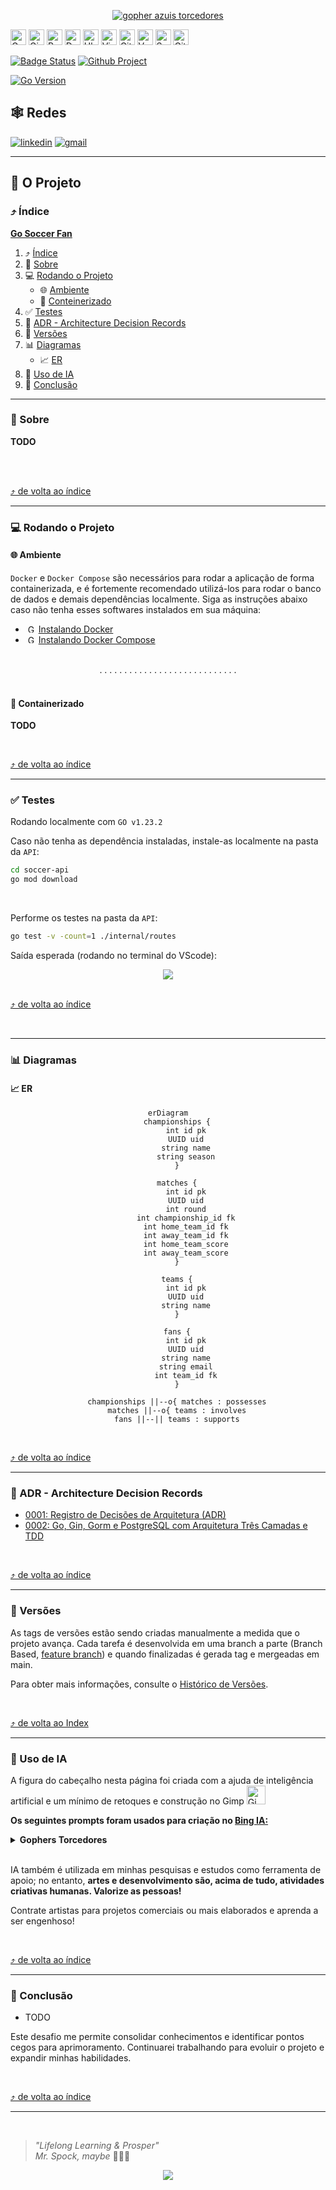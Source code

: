 <a id="header"></a>


<center>
<a href="#header">
    <img src="./docs/assets/images/layout/header.png" alt="gopher azuis torcedores" />
</a>
</center>

<!-- 
    icons by:
    https://devicon.dev/
    https://simpleicons.org/
-->
[<img src="./docs/assets/images/icons/go.svg" width="25px" height="25px" alt="Go Logo" title="Go">](https://go.dev/) [<img src="./docs/assets/images/icons/gin.svg" width="25px" height="25px" alt="Gin Logo" title="Gin">](https://gin-gonic.com/) [<img src="./docs/assets/images/icons/postgresql.svg" width="25px" height="25px" alt="PostgreSql Logo" title="PostgreSql">](https://www.postgresql.org/)  [<img src="./docs/assets/images/icons/docker.svg" width="25px" height="25px" alt="Docker Logo" title="Docker">](https://www.docker.com/) [<img src="./docs/assets/images/icons/ubuntu.svg" width="25px" height="25px Logo" title="Ubuntu" alt="Ubuntu" />](https://ubuntu.com/) [<img src="./docs/assets/images/icons/dotenv.svg" width="25px" height="25px" alt="Viper DotEnv Logo" title="Viper DotEnv">](https://github.com/spf13/viper) [<img src="./docs/assets/images/icons/github.svg" width="25px" height="25px" alt="GitHub Logo" title="GitHub">](https://github.com/jtonynet) [<img src="./docs/assets/images/icons/visualstudiocode.svg" width="25px" height="25px" alt="VsCode Logo" title="VsCode">](https://code.visualstudio.com/) [<img src="./docs/assets/images/icons/swagger.svg" width="25px" height="25px" alt="Swagger Logo" title="Swagger">](https://swagger.io/) [<img src="./docs/assets/images/icons/githubactions.svg" width="25px" height="25px" alt="GithubActions Logo" title="GithubActions">](https://docs.github.com/en/actions) 

<!-- 
[<img src="./docs/assets/images/icons/miro.svg" width="25px" height="25px" alt="Miro Logo" title="Miro">](https://https://miro.com/) [<img src="./docs/assets/images/icons/mermaidjs.svg" width="25px" height="25px" alt="MermaidJS Logo" title="MermaidJS">](https://mermaid.js.org/) 
-->

[![Badge Status](https://img.shields.io/badge/STATUS-EM_DESENVOLVIMENTO-green)](#header) [![Github Project](https://img.shields.io/badge/PROJECT%20VIEW-KANBAN-green?logo=github&logoColor=white)](https://github.com/users/jtonynet/projects/8) <!--[![Badge GitHubActions](https://github.com/jtonynet/go-pique-nique/actions/workflows/main.yml/badge.svg?branch=main)](https://github.com/jtonynet/go-pique-nique/actions) --> 

[![Go Version](https://img.shields.io/badge/GO-1.23.2-blue?logo=go&logoColor=white)](https://go.dev/)

## 🕸️ Redes

[![linkedin](https://img.shields.io/badge/Linkedin-0A66C2?style=for-the-badge&logo=linkedin&logoColor=white)](https://www.linkedin.com/in/jos%C3%A9-r-99896a39/) [![gmail](https://img.shields.io/badge/Gmail-D14836?style=for-the-badge&logo=gmail&logoColor=white)](mailto:learningenuity@gmail.com)

---

## 📁 O Projeto

<a id="index"></a>
### ⤴️ Índice


__[Go Soccer Fan](#header)__<br/>
  1.  ⤴️ [Índice](#index)
  2.  📖 [Sobre](#about)
  3.  💻 [Rodando o Projeto](#run)
      - 🌐 [Ambiente](#environment)
      - 🐋 [Conteinerizado](#run-containerized)
  4.  ✅ [Testes](#tests)
  5.  🧠 [ADR - Architecture Decision Records](#adr)
  6.  🔢 [Versões](#versions)
  7.  📊 [Diagramas](#diagrams)
      - 📈 [ER](#diagrams-erchart)
  8.  🤖 [Uso de IA](#ia)
  9.  🏁 [Conclusão](#conclusion)

<hr/>

<a id="about"></a>
### 📖 Sobre

**TODO**

<br/>


<br/>

[⤴️ de volta ao índice](#index)

---

<a id="run"></a>
### 💻 Rodando o Projeto

<a id="environment"></a>
#### 🌐 Ambiente

`Docker` e `Docker Compose` são necessários para rodar a aplicação de forma containerizada, e é fortemente recomendado utilizá-los para rodar o banco de dados e demais dependências localmente. Siga as instruções abaixo caso não tenha esses softwares instalados em sua máquina:

- &nbsp;<img src='./docs/assets/images/icons/docker.svg' width='13' alt='Github do' title='Github do'>&nbsp;[Instalando Docker](https://docs.docker.com/engine/install/)
- &nbsp;<img src='./docs/assets/images/icons/docker.svg' width='13' alt='Github do' title='Github do'>&nbsp;[Instalando Docker Compose](https://docs.docker.com/compose/install/)

<br/>
<div align="center">. . . . . . . . . . . . . . . . . . . . . . . . . . . .</div>
<br/>

<a id="run-containerized"></a>
#### 🐋 Containerizado 

**TODO**

<br/>

[⤴️ de volta ao índice](#index)

---

<a id="tests"></a>
### ✅ Testes

Rodando localmente com `GO v1.23.2`

Caso não tenha as dependência instaladas, instale-as localmente na pasta da `API`:
```bash
cd soccer-api
go mod download
```

<br/>

Performe os testes na pasta da `API`:
```bash
go test -v -count=1 ./internal/routes
```

Saída esperada (rodando no terminal do VScode):
<div align="center">
    <img src="./docs/assets/images/layout/screen-captures/tests_vscode_terminal.png">
</div>

<br/>

[⤴️ de volta ao índice](#index)

<br/>

---

<a id="diagrams"></a>
### 📊 Diagramas

<a id="diagrams-erchart"></a>
#### 📈 ER

<div align="center">

```mermaid
erDiagram
    championships {
        int id pk
        UUID uid
        string name
        string season
    }
    
    matches {
        int id pk
        UUID uid
        int round
        int championship_id fk
        int home_team_id fk
        int away_team_id fk
        int home_team_score
        int away_team_score
    }

    teams {
        int id pk
        UUID uid
        string name
    }

    fans {
        int id pk
        UUID uid
        string name
        string email
        int team_id fk
    }

    championships ||--o{ matches : possesses
    matches ||--o{ teams : involves
    fans ||--|| teams : supports
```

</div>

<br/>

[⤴️ de volta ao índice](#index)

---

<a id="adr"></a> 
### 🧠 ADR - Architecture Decision Records

- [0001: Registro de Decisões de Arquitetura (ADR)](./docs/architecture/decisions/0001-registro-de-decisoes-de-arquitetura.md)
- [0002: Go, Gin, Gorm e PostgreSQL com Arquitetura Três Camadas e TDD](./docs/architecture/decisions/0002-go-gin-gorm-e-postgres-com-arquitetura-tres-camadas-e-tdd.md)


<br/>

[⤴️ de volta ao índice](#index)

---

<a id="versions"></a>
### 🔢 Versões

As tags de versões estão sendo criadas manualmente a medida que o projeto avança. Cada tarefa é desenvolvida em uma branch a parte (Branch Based, [feature branch](https://www.atlassian.com/git/tutorials/comparing-workflows/feature-branch-workflow)) e quando finalizadas é gerada tag e mergeadas em main.

Para obter mais informações, consulte o [Histórico de Versões](./CHANGELOG.md).

<br/>

[⤴️ de volta ao Index](#index)

---

<a id="ia"></a>
### 🤖 Uso de IA

A figura do cabeçalho nesta página foi criada com a ajuda de inteligência artificial e um mínimo de retoques e construção no Gimp [<img src="./docs/assets/images/icons/gimp.svg" width="30" height="30 " title="Gimp" alt="Gimp Logo" />](https://www.gimp.org/)

__Os seguintes prompts foram usados para criação no  [Bing IA:](https://www.bing.com/images/create/)__

<details>
  <summary><b>Gophers Torcedores</b></summary>
"Três gophers azuis felizes e animados, simbolo da linguagem golang, como torcedores de futebol (soccer), o da frente ao meio com uma camisa listrada horizontal vermelho e preto, outro com uma camisa branca com faixa diagonal preta e outro uma camisa verde com uma unica listra horizontal verde mais clara em estilo cartoon infantil, historia em quadrinhos, fundo branco chapado para facilitar remoção"<b>(sic)</b>
</details>

<br/>

IA também é utilizada em minhas pesquisas e estudos como ferramenta de apoio; no entanto,  __artes e desenvolvimento são, acima de tudo, atividades criativas humanas. Valorize as pessoas!__

Contrate artistas para projetos comerciais ou mais elaborados e aprenda a ser engenhoso!

<br/>

[⤴️ de volta ao índice](#index)

---

<a id="conclusion"></a>
### 🏁 Conclusão

- TODO

Este desafio me permite consolidar conhecimentos e identificar pontos cegos para aprimoramento. Continuarei trabalhando para evoluir o projeto e expandir minhas habilidades.

<br/>

[⤴️ de volta ao índice](#index)

---

<a id="footer"></a>

<br/>

>  _"Lifelong Learning & Prosper"_
> <br/> 
>  _Mr. Spock, maybe_   🖖🏾🚀

<div align="center">
<a href="#footer">
<img src="./docs/assets/images/layout/footer.png" />
</a>
</div>
